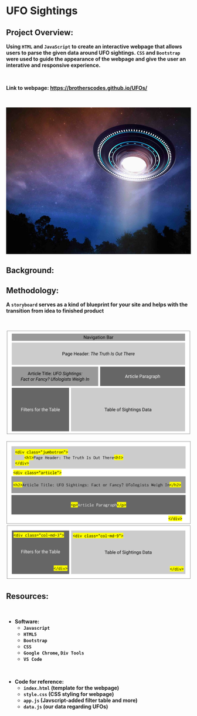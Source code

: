# UFO Sightings

## Project Overview:

<b>

Using `HTML` and `JavaScript` to create an interactive webpage that allows users to parse the given data around UFO sightings. `CSS` and `Bootstrap` were used to guide the appearance of the webpage and give the user an interative and responsive experience.

<br>

Link to webpage: https://brotherscodes.github.io/UFOs/

<b/>

<br>

<p align=center>
<img src = Images/ufo_image.png width=900 height= 400

<br>

## Background: 





## Methodology:
A `storyboard` serves as a kind of blueprint for your site and helps with the transition from idea to finished product

<br>

<p align=center>
<img src=Images/storyboard.png width=800>

<br>

<p align=center>
<img src=Images/storyboard2.png width=800><img src=Images/storyboard3.png width=800>
  
## Resources:

<br>

- Software:
    - `Javascript`
    - `HTML5`
    - `Bootstrap`
    - `CSS`
    - `Google Chrome`, `Div Tools`
    - `VS Code`

<br>

- Code for reference:
    - `index.html` (template for the webpage)
    - `style.css` (CSS styling for webpage)
    - `app.js` (Javscript-added filter table and more)
    - `data.js` (our data regarding UFOs)

<br>